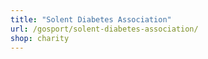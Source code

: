 ```yaml
---
title: "Solent Diabetes Association"
url: /gosport/solent-diabetes-association/
shop: charity
---
```

